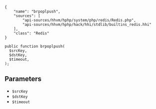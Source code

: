 ``` yamlmeta
{
    "name": "brpoplpush",
    "sources": [
        "api-sources/hhvm/hphp/system/php/redis/Redis.php",
        "api-sources/hhvm/hphp/hack/hhi/stdlib/builtins_redis.hhi"
    ],
    "class": "Redis"
}
```




``` Hack
public function brpoplpush(
  $srcKey,
  $dstKey,
  $timeout,
);
```




## Parameters




+ ` $srcKey `
+ ` $dstKey `
+ ` $timeout `
<!-- HHAPIDOC -->
